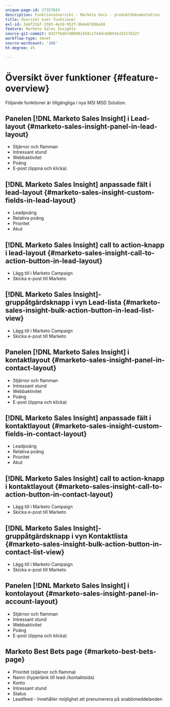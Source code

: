 ```yaml
---
unique-page-id: 37357043
description: Funktionsöversikt - Marketo Docs - produktdokumentation
title: Översikt över funktioner
exl-id: 3e6f21bf-3383-4e2d-952f-9b4e67896a58
feature: Marketo Sales Insights
source-git-commit: 0d37fbdb7d08901458c1744dc68893e155176327
workflow-type: tm+mt
source-wordcount: '168'
ht-degree: 4%

---
```


# Översikt över funktioner {#feature-overview}

Följande funktioner är tillgängliga i nya MSI MSD Solution.

## Panelen [!DNL Marketo Sales Insight] i Lead-layout  {#marketo-sales-insight-panel-in-lead-layout}

* Stjärnor och flamman
* Intressant stund
* Webbaktivitet
* Poäng
* E-post (öppna och klicka)

## [!DNL Marketo Sales Insight] anpassade fält i lead-layout  {#marketo-sales-insight-custom-fields-in-lead-layout}

* Leadpoäng
* Relativa poäng
* Prioritet
* Akut

## [!DNL Marketo Sales Insight] call to action-knapp i lead-layout  {#marketo-sales-insight-call-to-action-button-in-lead-layout}

* Lägg till i Marketo Campaign
* Skicka e-post till Marketo

## [!DNL Marketo Sales Insight]-gruppåtgärdsknapp i vyn Lead-lista  {#marketo-sales-insight-bulk-action-button-in-lead-list-view}

* Lägg till i Marketo Campaign
* Skicka e-post till Marketo

## Panelen [!DNL Marketo Sales Insight] i kontaktlayout  {#marketo-sales-insight-panel-in-contact-layout}

* Stjärnor och flamman
* Intressant stund
* Webbaktivitet
* Poäng
* E-post (öppna och klicka)

## [!DNL Marketo Sales Insight] anpassade fält i kontaktlayout  {#marketo-sales-insight-custom-fields-in-contact-layout}

* Leadpoäng
* Relativa poäng
* Prioritet
* Akut

## [!DNL Marketo Sales Insight] call to action-knapp i kontaktlayout  {#marketo-sales-insight-call-to-action-button-in-contact-layout}

* Lägg till i Marketo Campaign
* Skicka e-post till Marketo

## [!DNL Marketo Sales Insight]-gruppåtgärdsknapp i vyn Kontaktlista  {#marketo-sales-insight-bulk-action-button-in-contact-list-view}

* Lägg till i Marketo Campaign
* Skicka e-post till Marketo

## Panelen [!DNL Marketo Sales Insight] i kontolayout {#marketo-sales-insight-panel-in-account-layout}

* Stjärnor och flamman
* Intressant stund
* Webbaktivitet
* Poäng
* E-post (öppna och klicka)

## Marketo Best Bets page {#marketo-best-bets-page}

* Prioritet (stjärnor och flamma)
* Namn (hyperlänk till lead-/kontaktsida)
* Konto
* Intressant stund
* Status
* Leadfeed - Innehåller möjlighet att prenumerera på snabbmeddelanden
